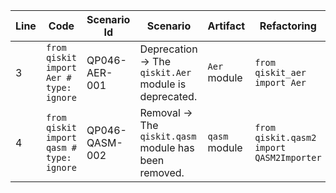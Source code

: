 | Line | Code | Scenario Id | Scenario | Artifact | Refactoring |
|---|---|---|---|---|---|
| 3 | `from qiskit import Aer # type: ignore` | QP046-AER-001 | Deprecation -> The `qiskit.Aer` module is deprecated. | `Aer` module | `from qiskit_aer import Aer` |
| 4 | `from qiskit import qasm # type: ignore` | QP046-QASM-002 | Removal -> The `qiskit.qasm` module has been removed. | `qasm` module | `from qiskit.qasm2 import QASM2Importer` |